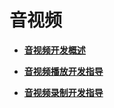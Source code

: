 # 音视频<a name="ZH-CN_TOPIC_0000001053294510"></a>

-   **[音视频开发概述](音视频开发概述.md)**  

-   **[音视频播放开发指导](音视频播放开发指导.md)**  

-   **[音视频录制开发指导](音视频录制开发指导.md)**  


